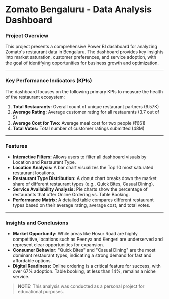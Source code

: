 # Zomato Bengaluru - Data Analysis Dashboard



### Project Overview

This project presents a comprehensive Power BI dashboard for analyzing Zomato's restaurant data in Bengaluru. The dashboard provides key insights into market saturation, customer preferences, and service adoption, with the goal of identifying opportunities for business growth and optimization.

---

### Key Performance Indicators (KPIs)

The dashboard focuses on the following primary KPIs to measure the health of the restaurant ecosystem:

1.  **Total Restaurants:** Overall count of unique restaurant partners (6.57K)
2.  **Average Rating:** Average customer rating for all restaurants (3.7 out of 5)
3.  **Average Cost for Two:** Average meal cost for two people (₹661)
4.  **Total Votes:** Total number of customer ratings submitted (48M)

---

### Features

* **Interactive Filters:** Allows users to filter all dashboard visuals by Location and Restaurant Type.
* **Location Analysis:** A bar chart visualizes the Top 10 most saturated restaurant locations.
* **Restaurant Type Distribution:** A donut chart breaks down the market share of different restaurant types (e.g., Quick Bites, Casual Dining).
* **Service Availability Analysis:** Pie charts show the percentage of restaurants that offer Online Ordering vs. Table Booking.
* **Performance Matrix:** A detailed table compares different restaurant types based on their average rating, average cost, and total votes.

---

### Insights and Conclusions

* **Market Opportunity:** While areas like Hosur Road are highly competitive, locations such as Peenya and Kengeri are underserved and represent clear opportunities for expansion.
* **Consumer Behavior:** "Quick Bites" and "Casual Dining" are the most dominant restaurant types, indicating a strong demand for fast and affordable options.
* **Digital Readiness:** Online ordering is a critical feature for success, with over 67% adoption. Table booking, at less than 14%, remains a niche service.

> **NOTE:** This analysis was conducted as a personal project for educational purposes.
